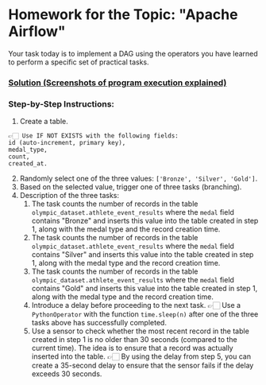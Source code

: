 # Homework for the Topic: "Apache Airflow"

Your task today is to implement a DAG using the operators you have learned to perform a specific set of practical tasks.

### [Solution (Screenshots of program execution explained)](./Solution_explained.md)

### Step-by-Step Instructions:

1. Create a table.

```
👉🏻 Use IF NOT EXISTS with the following fields:
id (auto-increment, primary key),
medal_type,
count,
created_at.
```

2. Randomly select one of the three values: `['Bronze', 'Silver', 'Gold']`.
3. Based on the selected value, trigger one of three tasks (branching).
4. Description of the three tasks:
   1. The task counts the number of records in the table `olympic_dataset.athlete_event_results` where the `medal` field contains "Bronze" and inserts this value into the table created in step 1, along with the medal type and the record creation time.
   2. The task counts the number of records in the table `olympic_dataset.athlete_event_results` where the `medal` field contains "Silver" and inserts this value into the table created in step 1, along with the medal type and the record creation time.
   3. The task counts the number of records in the table `olympic_dataset.athlete_event_results` where the `medal` field contains "Gold" and inserts this value into the table created in step 1, along with the medal type and the record creation time.
   4. Introduce a delay before proceeding to the next task.
      👉🏻 Use a `PythonOperator` with the function `time.sleep(n)` after one of the three tasks above has successfully completed.
   5. Use a sensor to check whether the most recent record in the table created in step 1 is no older than 30 seconds (compared to the current time).
      The idea is to ensure that a record was actually inserted into the table.
      👉🏻 By using the delay from step 5, you can create a 35-second delay to ensure that the sensor fails if the delay exceeds 30 seconds.

